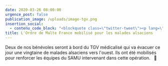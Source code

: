 ```yaml
---
date: 2020-03-26 08:00:00
urgence_post: false
publication_image: /uploads/image-tgv.png
insertion_social:
  - contenu_code_block: "<blockquote class=\"twitter-tweet\"><p lang=\"fr\" dir=\"ltr\">Avec, à son bord, 2 bénévoles de l&#39;Ordre de Malte France \U0001F64C <a href=\"https://t.co/VvXHwn0H7o\">https://t.co/VvXHwn0H7o</a></p>&mdash; Ordre de Malte France (@Malte_France) <a href=\"https://twitter.com/Malte_France/status/1242842635414441985?ref_src=twsrc%5Etfw\">March 25, 2020</a></blockquote> <script async src=\"https://platform.twitter.com/widgets.js\" charset=\"utf-8\"></script>"
title: L'Ordre de Malte France mobilisé pour les malades alsaciens
---
```


Deux de nos b&eacute;n&eacute;voles seront &agrave; bord du TGV m&eacute;dicalis&eacute; qui va &eacute;vacuer ce jour une vingtaine de malades alsaciens vers l'ouest. Ils ont &eacute;t&eacute; mobilis&eacute;s pour renforcer les &eacute;quipes du SAMU intervenant dans cette op&eacute;ration.&nbsp;&nbsp; 🙌

&nbsp;